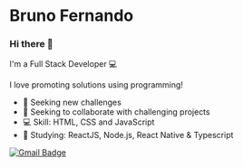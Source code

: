 # Bruno Fernando
### Hi there 👋

I'm a Full Stack Developer 💻

I love promoting solutions using programming!

- 🚀 Seeking new challenges
- 💜 Seeking to collaborate with challenging projects
- 💻 Skill: HTML, CSS and JavaScript
- 📘 Studying: ReactJS, Node.js, React Native & Typescript

[![Gmail Badge](https://img.shields.io/badge/-contato@brunofernando.com.br-c14438?style=flat-square&logo=Gmail&logoColor=white&link=mailto:contato@brunofernando.com.br)](mailto:contato@brunofernando.com.br)

<!--
**3runoDesign/3runoDesign** is a ✨ _special_ ✨ repository because its `README.md` (this file) appears on your GitHub profile.

Here are some ideas to get you started:

- 🔭 I’m currently working on ...
- 🌱 I’m currently learning ...
- 👯 I’m looking to collaborate on ...
- 🤔 I’m looking for help with ...
- 💬 Ask me about ...
- 📫 How to reach me: ...
- 😄 Pronouns: ... 
- ⚡ Fun fact: ...
-->
